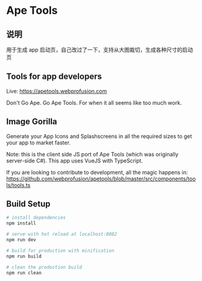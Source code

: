 # Ape Tools

## 说明
用于生成 app 启动页，自己改过了一下，支持从大图裁切，生成各种尺寸的启动页

## Tools for app developers
Live: https://apetools.webprofusion.com

Don't Go Ape. Go Ape Tools. 
For when it all seems like too much work. 
## Image Gorilla

Generate your App Icons and Splashscreens in all the required sizes to get your app to market faster.

Note: this is the client side JS port of Ape Tools (which was originally server-side C#). This app uses VueJS with TypeScript.

If you are looking to contribute to development, all the magic happens in: https://github.com/webprofusion/apetools/blob/master/src/components/tools/tools.ts


## Build Setup

``` bash
# install dependencies
npm install

# serve with hot reload at localhost:8082
npm run dev

# build for production with minification
npm run build

# clean the production build
npm run clean
```
